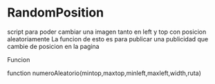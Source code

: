 # RandomPosition
script para poder cambiar una imagen tanto en left y top con posicion aleatoriamente
La funcion de esto es para publicar una publicidad que cambie de posicion en la pagina


Funcion

function numeroAleatorio(mintop,maxtop,minleft,maxleft,width,ruta)
